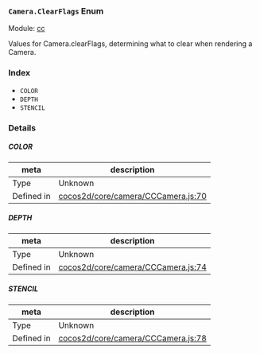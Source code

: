 ### `Camera.ClearFlags` Enum



Module: [cc](../modules/cc.md)


Values for Camera.clearFlags, determining what to clear when rendering a Camera.


### Index
  - `COLOR`
  - `DEPTH`
  - `STENCIL`

### Details


##### COLOR

> 

| meta | description |
|------|-------------|
| Type | Unknown |
| Defined in | [cocos2d/core/camera/CCCamera.js:70](https://github.com/cocos-creator/engine/blob/9546fb0f9c421d190e0aba7645402156498449ea/cocos2d/core/camera/CCCamera.js#L70) |



##### DEPTH

> 

| meta | description |
|------|-------------|
| Type | Unknown |
| Defined in | [cocos2d/core/camera/CCCamera.js:74](https://github.com/cocos-creator/engine/blob/9546fb0f9c421d190e0aba7645402156498449ea/cocos2d/core/camera/CCCamera.js#L74) |



##### STENCIL

> 

| meta | description |
|------|-------------|
| Type | Unknown |
| Defined in | [cocos2d/core/camera/CCCamera.js:78](https://github.com/cocos-creator/engine/blob/9546fb0f9c421d190e0aba7645402156498449ea/cocos2d/core/camera/CCCamera.js#L78) |


